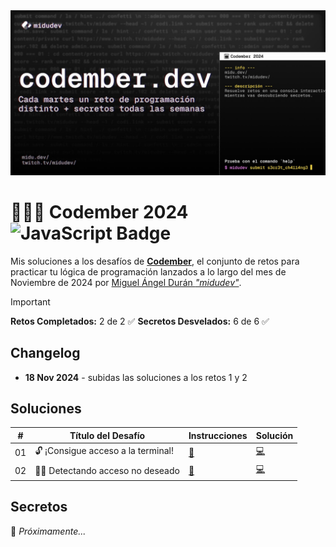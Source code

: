 <img src="og-image.jpg">

# 👩🏻‍💻 Codember 2024 ![JavaScript Badge](https://img.shields.io/badge/JavaScript-F7DF1E?logo=javascript&logoColor=000&style=for-the-badge)

Mis soluciones a los desafíos de **[Codember](https://codember.dev)**, el conjunto de retos para practicar tu lógica de programación lanzados a lo largo del mes de Noviembre de 2024 por [Miguel Ángel Durán _"midudev"_](https://midu.dev).

> [!IMPORTANT]  
> **Retos Completados:** 2 de 2 ✅
> **Secretos Desvelados:** 6 de 6 ✅

## Changelog

- **18 Nov 2024** - subidas las soluciones a los retos 1 y 2

## Soluciones

| #   | Título del Desafío                 | Instrucciones         | Solución       |
| --- | ---------------------------------- | --------------------- | -------------- |
| 01  | 🔓 ¡Consigue acceso a la terminal! | [📄](01/README_01.md) | [💻](01/01.js) |
| 02  | 🐱‍💻 Detectando acceso no deseado | [📄](02/README_02.md) | [💻](02/02.js) |

## Secretos

🙊 _Próximamente..._
